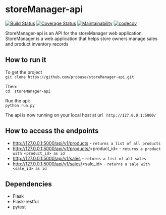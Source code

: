 # storeManager-api  
[![Build Status](https://travis-ci.com/probuse/storeManager-api.svg?branch=develop)](https://travis-ci.com/probuse/storeManager-api)
[![Coverage Status](https://coveralls.io/repos/github/probuse/storeManager-api/badge.svg?branch=develop)](https://coveralls.io/github/probuse/storeManager-api?branch=develop) 
[![Maintainability](https://api.codeclimate.com/v1/badges/612965a0756ff1a779fd/maintainability)](https://codeclimate.com/github/probuse/storeManager-api/maintainability)
[![codecov](https://codecov.io/gh/probuse/storeManager-api/branch/develop/graph/badge.svg)](https://codecov.io/gh/probuse/storeManager-api)






StoreManager-api is an API for the storeManager web application.  
StoreManager is a web application that helps store owners manage sales and product inventory records

## How to run it
To get the project  
`git clone https://github.com/probuse/storeManager-api.git `

Then:  
`cd  storeManager-api`

Run the api:  
`python run.py`

The api is now running on your local host at url ` http://127.0.0.1:5000/`

## How to access the endpoints
* http://127.0.0.1:5000/api/v1/products - `returns a list of all products`
* http://127.0.0.1:5000/api/v1/products/<product_id> - `returns a product with <product_id> as id`
* http://127.0.0.1:5000/api/v1/sales - `returns a list of all sales`
* http://127.0.0.1:5000/api/v1/sales/<sale_id> - `returns a sale with <sale_id> as id`

## Dependencies
* Flask
* Flask-restful
* pytest
